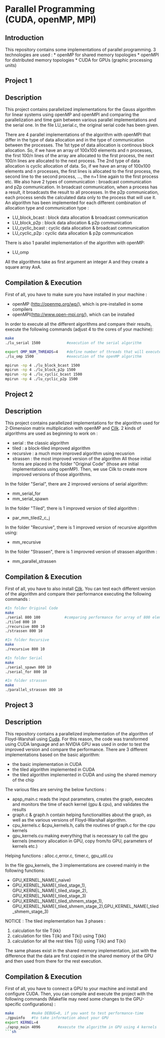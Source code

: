 Parallel Programming <br/>(CUDA, openMP, MPI)
============================================

Introduction
--------------------------------------------
This repository contains some implementations of parallel programming.
3 technologies are used : 
	* openMP for shared memory topologies 
	* openMPI for distributed memory topologies
	* CUDA for GPUs (graphic processing units)

Project 1
--------------------------------------------

## Description

This project contains parallelized implementations for the Gauss algorithm  for linear systems using openMP and openMPI and comparing the parallelization
and time gain between various parallel implementations and the serial one.
In the file LU_serial.c, the original serial code has been given.

There are 4 parallel implementations of the algorithm with openMPI that differ in the type of data allocation and in the type of communication between the processes. The 1st type of data allocation is continous block allocation. So, if we have an array of 100x100 elements and n processes, the first 100/n lines of the array are allocated to the first process, the next 100/n lines are allocated to the next process. The 2nd type of data allocation is cyclic allocation of data. So, if we have an array of 100x100 elements and n processes, the first lines is allocated to the first process, the second line to the second process, ..., the n+1 line again to the first process etc. We also have 2 types of communication : broadcast communication and p2p communication. In broadcast communication, when a process has a result, it broadcasts the result to all processes. In the p2p communication, each process sends the calculated data only to the process that will use it. An algorithm has been implemented for each different combination of allocation type and communication type :
* LU_block_bcast : block data allocation & broadcast communication
* LU_block_p2p : block data allocation & p2p communication
* LU_cyclic_bcast :	cyclic data allocation & broadcast communication
* LU_cyclic_p2p : cyclic data allocation & p2p communication

There is also 1 parallel implementation of the algorithm with openMP:
* LU_omp

All the algorithms take as first argument an integer A and they create a square array AxA.

## Compilation & Execution

First of all, you have to make sure you have installed in your machine :
* openMP (http://openmp.org/wp/), which is pre-installed in some compilers
* openMPI(http://www.open-mpi.org/), which can be installed 

In order to execute all the different algorithms and compare their results, execute the following commands (adjust 4 to the cores of your machine):
```sh
make
./lu_serial 1500 			#execution of the serial algorithm

export OMP_NUM_THREADS=4	#define number of threads that will execute
./lu_omp 1500				#execution of the openMP algorithm

mpirun -np 4 ./lu_block_bcast 1500
mpirun -np 4 ./lu_block_p2p 1500
mpirun -np 4 ./lu_cyclic_bcast 1500
mpirun -np 4 ./lu_cyclic_p2p 1500
```

Project 2
-------------------------------------------------------------

## Description

This project contains parallelized implementations for the algorithm used for 2-Dimension matrix multiplication with openMP and [Cilk](https://software.intel.com/en-us/intel-cilk-plus).
2 kinds of algorithms are used as beginning to work on :
- serial : the classic algorithm
- tiled : a block-tiled improved algorithm
- recursive : a much more improved algorithm using recusrion
- strassen : the most improved version of the algorithm
All those initial forms are placed in the folder "Original Code" (those are initial implementations using openMP).
Then, we use Cilk to create more improved versions of those algorithms.

In the folder "Serial", there are 2 improved versions of serial algorithm:
- mm_serial_for 
- mm_serial_spawn

In the folder "Tiled", there is 1 improved version of tiled algorithm :
- par_mm_tiled2_c_j

In the folder "Recursive", there is 1 improved version of recursive algorithm using:
- mm_recursive

In the folder "Strassen", there is 1 improvred version of strassen algorithm :
- mm_parallel_strassen

## Compilation & Execution

First of all, you have to also install [Cilk](https://software.intel.com/en-us/intel-cilk-plus).
You can test each different version of the algorithm and compare their performance executing the following commands :
```sh
#In folder Original Code
make
./serial 800 100           #comparing performance for array of 800 elements with blocks in size of 10 elements
./tiled 800 10
./recursive 800 10
./strassen 800 10

#In folder Recursive
make
./recursive 800 10

#In folder Serial
make
./serial_spawn 800 10
./serial_for 800 10

#In folder strassen
make
./parallel_strassen 800 10
```

Project 3
-------------------------------------------------------------

## Description

This repository contains a parallelized implementation of the algorithm of Floyd-Warshall using [Cuda](https://developer.nvidia.com/about-cuda). For this reason, the code was transformed using CUDA language and an NVIDIA GPU was used in order to test the improved version and compare the performance. There are 3 different implementations based on the basic algorithm:
- the basic implementation in CUDA
- the tiled algorithm implemented in CUDA
- the tiled algorithm implemented in CUDA and using the shared memory of the chip

The various files are serving the below functions :
- apsp_main.c reads the input parameters, creates the graph, executes and monitors the time of each kernel (gpu & cpu), and validates the results
- graph.c & graph.h contain helping functionalities about the graph, as well as the various versions of Floyd-Warshall algorithm.
- cpu_kernels.c &cpu_kernels.h, calls the routines of graph.c for the cpu kernels
- gpu_kernels.cu making everything that is necessary to call the gpu kernels
(memory allocation in GPU, copy from/to GPU, parameters of kernels etc.)

Helping functions : alloc.c,error.c, timer.c, gpu_util.cu

In the file gpu_kernels, the 3 implementations are covered mainly in the
following functions:
- GPU_KERNEL_NAME(_naive)
- GPU_KERNEL_NAME(_tiled_stage_1), GPU_KERNEL_NAME(_tiled_stage_2), GPU_KERNEL_NAME(_tiled_stage_3)
- GPU_KERNEL_NAME(_tiled_shmem_stage_1), GPU_KERNEL_NAME(_tiled_shmem_stage_2),GPU_KERNEL_NAME(_tiled_shmem_stage_3)

NOTICE : The tiled implementation has 3 phases :
1. calculation for tile T{kk}
2. calculation for tiles T{ik} and T{ki} using T{kk}
3. calculation for all the rest tiles T{ij} using T{ik} and T{ki}

The same phases exist in the shared memory implementation, just with the difference
that the data are first copied in the shared memory of the GPU and then
used from there for the rest execution.

## Compilation & Execution

First of all, you have to connect a GPU to your machine and install and configure CUDA.
Then, you can compile and execute the project with the following commands (Makefile may need some changes to the GPU-specific configurations) :
```sh
make        #make DEBUG=0, if you want to test performance-time
./gpuinfo   #to take information about your GPU
export KERNEL=4
./apsp_main 4096        #execute the algorithm in GPU using 4 kernels
```sh